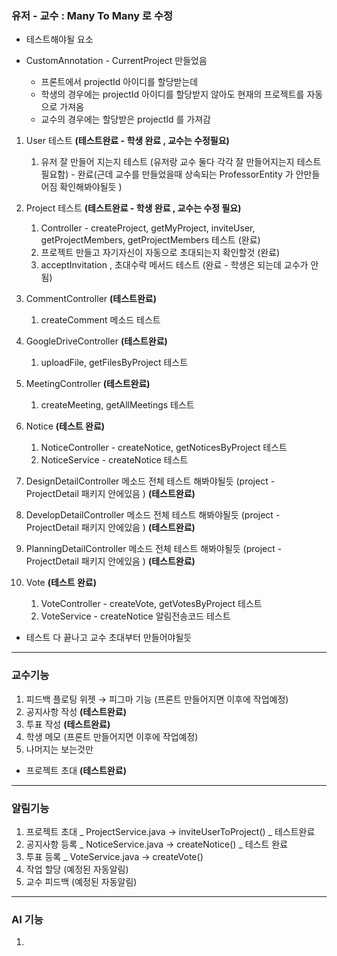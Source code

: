 
### 유저 - 교수 : Many To Many 로 수정 

- 테스트해야될 요소

- CustomAnnotation - CurrentProject 만들었음
    - 프론트에서 projectId 아이디를 할당받는데 
    - 학생의 경우에는 projectId 아이디를 할당받지 않아도 현재의 프로젝트를 자동으로 가져옴
    - 교수의 경우에는 할당받은 projectId 를 가져감 

1. User 테스트 **(테스트완료 - 학생 완료 , 교수는 수정필요)**
   1. 유저 잘 만들어 지는지 테스트 (유저랑 교수 둘다 각각 잘 만들어지는지 테스트 필요함) - 완료(근데 교수를 만들었을때 상속되는 ProfessorEntity 가 안만들어짐 확인해봐야될듯 )
   
2. Project 테스트 **(테스트완료 - 학생 완료 , 교수는 수정 필요)**
   1. Controller - createProject, getMyProject, inviteUser, getProjectMembers, getProjectMembers 테스트 (완료)
   2. 프로젝트 만들고 자기자신이 자동으로 초대되는지 확인할것 (완료)
   3. acceptInvitation , 초대수락 메서드 테스트 (완료 - 학생은 되는데 교수가 안됨) 

3. CommentController **(테스트완료)**
   1. createComment 메소드 테스트 
   
4. GoogleDriveController **(테스트완료)**
   1. uploadFile, getFilesByProject 테스트 
   
5. MeetingController **(테스트완료)**
   1. createMeeting, getAllMeetings 테스트 
   
6. Notice **(테스트 완료)**
   1. NoticeController - createNotice, getNoticesByProject 테스트
   2. NoticeService - createNotice 테스트 
   
7. DesignDetailController 메소드 전체 테스트 해봐야될듯 (project - ProjectDetail 패키지 안에있음 ) **(테스트완료)**

8. DevelopDetailController 메소드 전체 테스트 해봐야될듯 (project - ProjectDetail 패키지 안에있음 ) **(테스트완료)**

9. PlanningDetailController 메소드 전체 테스트 해봐야될듯 (project - ProjectDetail 패키지 안에있음 ) **(테스트완료)**

10. Vote **(테스트 완료)**
    1. VoteController - createVote, getVotesByProject 테스트 
    2. VoteService - createNotice 알림전송코드 테스트 

- 테스트 다 끝나고 교수 초대부터 만들어야될듯

---

### 교수기능 
1. 피드백 플로팅 위젯 → 피그마 기능 (프론트 만들어지면 이후에 작업예정)
2. 공지사항 작성 **(테스트완료)**
3. 투표 작성 **(테스트완료)**
4. 학생 메모 (프론트 만들어지면 이후에 작업예정)
5. 나머지는 보는것만 

- 프로젝트 초대 **(테스트완료)**

---

### 알림기능 
1. 프로젝트 초대 _ ProjectService.java -> inviteUserToProject() _ 테스트완료
2. 공지사항 등록 _ NoticeService.java -> createNotice() _ 테스트 완료
3. 투표 등록 _ VoteService.java -> createVote()
4. 작업 할당 (예정된 자동알림)
5. 교수 피드백 (예정된 자동알림)

---

### AI 기능 
1. 